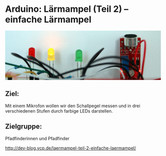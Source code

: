 # Arduino: Lärmampel (Teil 2) – einfache Lärmampel

![](/images/IMG_5605_Beitragsbild-1102x350.jpg)

## Ziel:
Mit einem Mikrofon wollen wir den Schallpegel messen und in drei verschiedenen Stufen durch farbige LEDs darstellen.

## Zielgruppe:
Pfadfinderinnen und Pfadfinder


http://dev-blog.vcp.de/laermampel-teil-2-einfache-laermampel/
